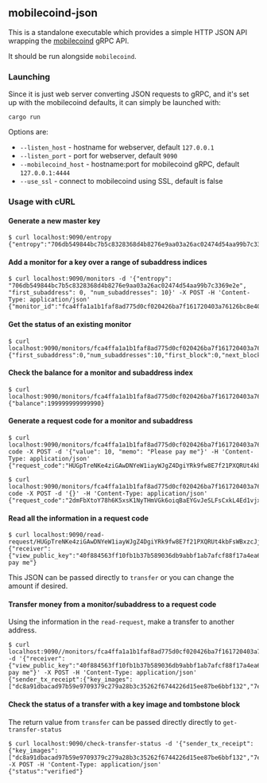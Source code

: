 ## mobilecoind-json

This is a standalone executable which provides a simple HTTP JSON API wrapping the [mobilecoind](../mobilecoind) gRPC API.

It should be run alongside `mobilecoind`.

### Launching
Since it is just web server converting JSON requests to gRPC, and it's set up
with the mobilecoind defaults, it can simply be launched with:
```
cargo run
```

Options are:

- `--listen_host` - hostname for webserver, default `127.0.0.1`
- `--listen_port` - port for webserver, default `9090`
- `--mobilecoind_host` - hostname:port for mobilecoind gRPC, default `127.0.0.1:4444`
- `--use_ssl` - connect to mobilecoind using SSL, default is false

### Usage with cURL

#### Generate a new master key
```
$ curl localhost:9090/entropy
{"entropy":"706db549844bc7b5c8328368d4b8276e9aa03a26ac02474d54aa99b7c3369e2e"}
```
#### Add a monitor for a key over a range of subaddress indices
```
$ curl localhost:9090/monitors -d '{"entropy": "706db549844bc7b5c8328368d4b8276e9aa03a26ac02474d54aa99b7c3369e2e", "first_subaddress": 0, "num_subaddresses": 10}' -X POST -H 'Content-Type: application/json'
{"monitor_id":"fca4ffa1a1b1faf8ad775d0cf020426ba7f161720403a76126bc8e40550d9872"}
```

#### Get the status of an existing monitor
```
$ curl localhost:9090/monitors/fca4ffa1a1b1faf8ad775d0cf020426ba7f161720403a76126bc8e40550d9872
{"first_subaddress":0,"num_subaddresses":10,"first_block":0,"next_block":2068}
```

#### Check the balance for a monitor and subaddress index
```
$ curl localhost:9090/monitors/fca4ffa1a1b1faf8ad775d0cf020426ba7f161720403a76126bc8e40550d9872/0/balance
{"balance":199999999999990}
```
#### Generate a request code for a monitor and subaddress
```
$ curl localhost:9090/monitors/fca4ffa1a1b1faf8ad775d0cf020426ba7f161720403a76126bc8e40550d9872/0/request-code -X POST -d '{"value": 10, "memo": "Please pay me"}' -H 'Content-Type: application/json'
{"request_code":"HUGpTreNKe4ziGAwDNYeW1iayWJgZ4DgiYRk9fw8E7f21PXQRUt4kbFsWBxzcJj12K6atUMuAyRNnwCybw5oJcm6xYXazdZzx4Tc5QuKdFdH2XSuUYM8pgQ1jq2ZBBi"}
```

```
$ curl localhost:9090/monitors/fca4ffa1a1b1faf8ad775d0cf020426ba7f161720403a76126bc8e40550d9872/1/request-code -X POST -d '{}' -H 'Content-Type: application/json'
{"request_code":"2dmFbXtoY78h6K5xsK1NyTHmVGk6oiqBaEYGvJeSLFsCxkL4Ed1vjxEjtwg65QWR8nBdyXnwjyFo6rHEiHmFcsFysjapemAgxWyTda9FVsSFEF"}
```

#### Read all the information in a request code
```
$ curl localhost:9090/read-request/HUGpTreNKe4ziGAwDNYeW1iayWJgZ4DgiYRk9fw8E7f21PXQRUt4kbFsWBxzcJj12K6atUMuAyRNnwCybw5oJcm6xYXazdZzx4Tc5QuKdFdH2XSuUYM8pgQ1jq2ZBBi
{"receiver":{"view_public_key":"40f884563ff10fb1b37b589036db9abbf1ab7afcf88f17a4ea6ec0077e883263","spend_public_key":"ecf9f2fdb8714afd16446d530cf27f2775d9e356e17a6bba8ad395d16d1bbd45","fog_url":""},"value":"10","memo":"Please pay me"}
```
This JSON can be passed directly to `transfer` or you can change the amount if desired.

#### Transfer money from a monitor/subaddress to a request code
Using the information in the `read-request`, make a transfer to another address.
```
$ curl localhost:9090//monitors/fca4ffa1a1b1faf8ad775d0cf020426ba7f161720403a76126bc8e40550d9872/0/transfer -d '{"receiver":{"view_public_key":"40f884563ff10fb1b37b589036db9abbf1ab7afcf88f17a4ea6ec0077e883263","spend_public_key":"ecf9f2fdb8714afd16446d530cf27f2775d9e356e17a6bba8ad395d16d1bbd45","fog_url":""},"value":"10","memo":"Please pay me"}' -X POST -H 'Content-Type: application/json'
{"sender_tx_receipt":{"key_images":["dc8a91dbacad97b59e9709379c279a28b3c35262f6744226d15ee87be6bbf132","7e22679d8e3c14ba9c6c45256902e7af8e82644618e65a4589bab268bfde4b61"],"tombstone":2121}}
```
#### Check the status of a transfer with a key image and tombstone block
The return value from `transfer` can be passed directly directly to `get-transfer-status`
```
$ curl localhost:9090/check-transfer-status -d '{"sender_tx_receipt":{"key_images":["dc8a91dbacad97b59e9709379c279a28b3c35262f6744226d15ee87be6bbf132","7e22679d8e3c14ba9c6c45256902e7af8e82644618e65a4589bab268bfde4b61"],"tombstone":2121}}'  -X POST -H 'Content-Type: application/json'
{"status":"verified"}
```
